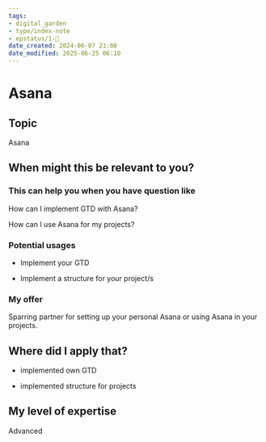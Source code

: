 ```yaml
---
tags: 
- digital_garden
- type/index-note
- epstatus/1-🌱
date_created: 2024-06-07 21:08
date_modified: 2025-06-25 06:10
---
```

# Asana

## Topic

Asana

## When might this be relevant to you?

### This can help you when you have question like

How can I implement GTD with Asana?

How can I use Asana for my projects?

### Potential usages

-   Implement your GTD
    
-   Implement a structure for your project/s

### My offer

Sparring partner for setting up your personal Asana or using Asana in your projects.

## Where did I apply that?

-   implemented own GTD
    
-   implemented structure for projects

## My level of expertise

Advanced